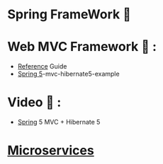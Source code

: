 # Spring FrameWork :high_brightness:

# Web MVC Framework :green_book: : 
* [Reference](https://docs.spring.io/spring-framework/docs/5.0.0.M1/spring-framework-reference/html/mvc.html) Guide
* [Spring 5](https://howtodoinjava.com/spring5/webmvc/spring5-mvc-hibernate5-example/)-mvc-hibernate5-example

# Video :movie_camera: :
* [Spring](https://www.youtube.com/watch?v=x74xoMjfOjs) 5 MVC + Hibernate 5

# [Microservices](https://github.com/adhikariaman01/BookmarkSiteList/blob/master/MyBookmarkedLink/Microservices/README.md)

